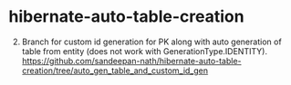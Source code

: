 # hibernate-auto-table-creation

2. Branch for custom id generation for PK along with auto generation of table from entity (does not work with GenerationType.IDENTITY).
https://github.com/sandeepan-nath/hibernate-auto-table-creation/tree/auto_gen_table_and_custom_id_gen
